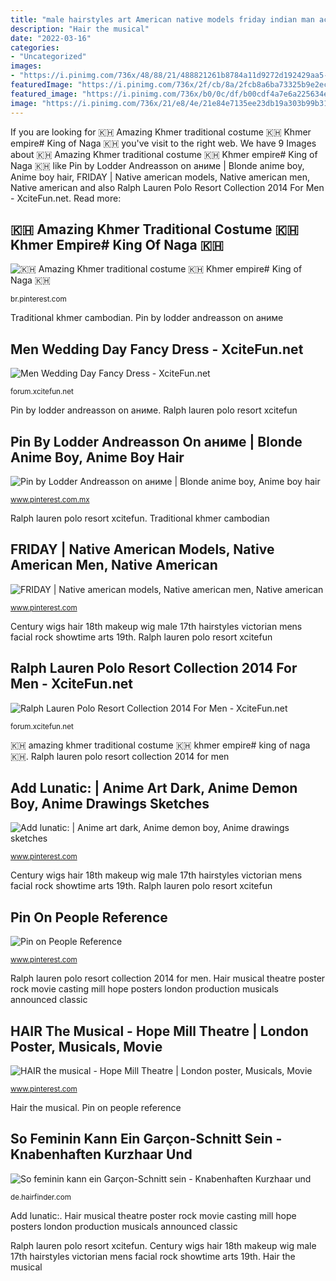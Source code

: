 ```yaml
---
title: "male hairstyles art American native models friday indian man actors"
description: "Hair the musical"
date: "2022-03-16"
categories:
- "Uncategorized"
images:
- "https://i.pinimg.com/736x/48/88/21/488821261b8784a11d9272d192429aa5--wigs-th-century.jpg"
featuredImage: "https://i.pinimg.com/736x/2f/cb/8a/2fcb8a6ba73325b9e2ece260601ad39b.jpg"
featured_image: "https://i.pinimg.com/736x/b0/0c/df/b00cdf4a7e6a225634eebae17e921fd5.jpg"
image: "https://i.pinimg.com/736x/21/e8/4e/21e84e7135ee23db19a303b99b31a9d3--anime-hot-anime-guys.jpg"
---
```


If you are looking for 🇰🇭 Amazing Khmer traditional costume 🇰🇭 Khmer empire# King of Naga 🇰🇭 you've visit to the right web. We have 9 Images about 🇰🇭 Amazing Khmer traditional costume 🇰🇭 Khmer empire# King of Naga 🇰🇭 like Pin by Lodder Andreasson on аниме | Blonde anime boy, Anime boy hair, FRIDAY | Native american models, Native american men, Native american and also Ralph Lauren Polo Resort Collection 2014 For Men - XciteFun.net. Read more:

## 🇰🇭 Amazing Khmer Traditional Costume 🇰🇭 Khmer Empire# King Of Naga 🇰🇭

![🇰🇭 Amazing Khmer traditional costume 🇰🇭 Khmer empire# King of Naga 🇰🇭](https://i.pinimg.com/736x/b0/0c/df/b00cdf4a7e6a225634eebae17e921fd5.jpg "Hair musical theatre poster rock movie casting mill hope posters london production musicals announced classic")

<small>br.pinterest.com</small>

Traditional khmer cambodian. Pin by lodder andreasson on аниме

## Men Wedding Day Fancy Dress - XciteFun.net

![Men Wedding Day Fancy Dress - XciteFun.net](https://img.xcitefun.net/users/2014/01/346848,xcitefun-men-wedding-day-fancy-dress-5.jpg "Men wedding day fancy dress")

<small>forum.xcitefun.net</small>

Pin by lodder andreasson on аниме. Ralph lauren polo resort xcitefun

## Pin By Lodder Andreasson On аниме | Blonde Anime Boy, Anime Boy Hair

![Pin by Lodder Andreasson on аниме | Blonde anime boy, Anime boy hair](https://i.pinimg.com/736x/2f/cb/8a/2fcb8a6ba73325b9e2ece260601ad39b.jpg "Hair the musical")

<small>www.pinterest.com.mx</small>

Ralph lauren polo resort xcitefun. Traditional khmer cambodian

## FRIDAY | Native American Models, Native American Men, Native American

![FRIDAY | Native american models, Native american men, Native american](https://i.pinimg.com/736x/43/91/75/43917566476fc3404b9eb61aadd9ad1b--posts.jpg "Ralph lauren polo resort collection 2014 for men")

<small>www.pinterest.com</small>

Century wigs hair 18th makeup wig male 17th hairstyles victorian mens facial rock showtime arts 19th. Ralph lauren polo resort xcitefun

## Ralph Lauren Polo Resort Collection 2014 For Men - XciteFun.net

![Ralph Lauren Polo Resort Collection 2014 For Men - XciteFun.net](http://img.xcitefun.net/users/2013/11/345691,xcitefun-ralph-lauren-polo-resort-3.jpg "So feminin kann ein garçon-schnitt sein")

<small>forum.xcitefun.net</small>

🇰🇭 amazing khmer traditional costume 🇰🇭 khmer empire# king of naga 🇰🇭. Ralph lauren polo resort collection 2014 for men

## Add Lunatic: | Anime Art Dark, Anime Demon Boy, Anime Drawings Sketches

![Add lunatic: | Anime art dark, Anime demon boy, Anime drawings sketches](https://i.pinimg.com/736x/21/e8/4e/21e84e7135ee23db19a303b99b31a9d3--anime-hot-anime-guys.jpg "Anime boy demon elsword lunatic drawings dark guys boys es")

<small>www.pinterest.com</small>

Century wigs hair 18th makeup wig male 17th hairstyles victorian mens facial rock showtime arts 19th. Ralph lauren polo resort xcitefun

## Pin On People Reference

![Pin on People Reference](https://i.pinimg.com/736x/48/88/21/488821261b8784a11d9272d192429aa5--wigs-th-century.jpg "🇰🇭 amazing khmer traditional costume 🇰🇭 khmer empire# king of naga 🇰🇭")

<small>www.pinterest.com</small>

Ralph lauren polo resort collection 2014 for men. Hair musical theatre poster rock movie casting mill hope posters london production musicals announced classic

## HAIR The Musical - Hope Mill Theatre | London Poster, Musicals, Movie

![HAIR the musical - Hope Mill Theatre | London poster, Musicals, Movie](https://i.pinimg.com/736x/51/b5/9a/51b59a60270943e677d6ffc3dc3a3d83--musical-theatre-gala.jpg "Century wigs hair 18th makeup wig male 17th hairstyles victorian mens facial rock showtime arts 19th")

<small>www.pinterest.com</small>

Hair the musical. Pin on people reference

## So Feminin Kann Ein Garçon-Schnitt Sein - Knabenhaften Kurzhaar Und

![So feminin kann ein Garçon-Schnitt sein - Knabenhaften Kurzhaar und](https://de.hairfinder.com/frisuren/win1a.jpg "Pin by lodder andreasson on аниме")

<small>de.hairfinder.com</small>

Add lunatic:. Hair musical theatre poster rock movie casting mill hope posters london production musicals announced classic

Ralph lauren polo resort xcitefun. Century wigs hair 18th makeup wig male 17th hairstyles victorian mens facial rock showtime arts 19th. Hair the musical
